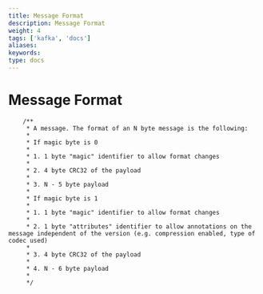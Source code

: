 ```yaml
---
title: Message Format
description: Message Format
weight: 4
tags: ['kafka', 'docs']
aliases: 
keywords: 
type: docs
---
```


# Message Format
    
    
    	/**
    	 * A message. The format of an N byte message is the following:
    	 *
    	 * If magic byte is 0
    	 *
    	 * 1. 1 byte "magic" identifier to allow format changes
    	 *
    	 * 2. 4 byte CRC32 of the payload
    	 *
    	 * 3. N - 5 byte payload
    	 *
    	 * If magic byte is 1
    	 *
    	 * 1. 1 byte "magic" identifier to allow format changes
    	 *
    	 * 2. 1 byte "attributes" identifier to allow annotations on the message independent of the version (e.g. compression enabled, type of codec used)
    	 *
    	 * 3. 4 byte CRC32 of the payload
    	 *
    	 * 4. N - 6 byte payload
    	 *
    	 */
    
